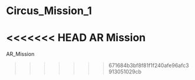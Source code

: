 # Circus_Mission_1
<<<<<<< HEAD
AR Mission
=======
AR_Mission
>>>>>>> 671684b3bf8f81f1f240afe96afc3913051029cb
